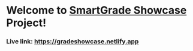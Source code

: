 <h1>Welcome to <a href="https://gradeshowcase.netlify.app">SmartGrade Showcase</a> Project!</h1>
<h3>Live link: <a href="https://gradeshowcase.netlify.app">https://gradeshowcase.netlify.app</a></h3>

